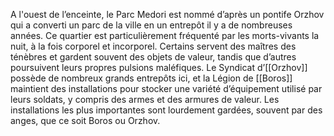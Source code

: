 A l'ouest de l’enceinte, le Parc Medori est nommé d’après un pontife Orzhov qui a converti un parc de la ville en un entrepôt il y a de nombreuses années. Ce quartier est particulièrement fréquenté par les morts-vivants la nuit, à la fois corporel et incorporel. Certains servent des maîtres des ténèbres et gardent souvent des objets de valeur, tandis que d’autres poursuivent leurs propres pulsions maléfiques. Le Syndicat d’[[Orzhov]] possède de nombreux grands entrepôts ici, et la Légion de [[Boros]] maintient des installations pour stocker une variété d’équipement utilisé par leurs soldats, y compris des armes et des armures de valeur. Les installations les plus importantes sont lourdement gardées, souvent par des anges, que ce soit Boros ou Orzhov.